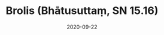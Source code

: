 ---
layout: page
title: 'Brolis (Bhātusuttaṃ, SN 15.16)'
category: susijusios suttos
index: Samsara
sortIndex: 15016
date: 2020-09-22
tags:
  - Samsara
suttacentral: sn15.16
---